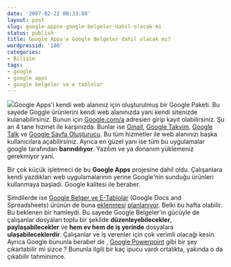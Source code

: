 ```yaml
---
date: '2007-02-22 00:33:08'
layout: post
slug: google-appse-google-belgeler-dahil-olacak-mi
status: publish
title: Google Apps'e Google Belgeler dahil olacak mı?
wordpressid: '180'
categories:
- Bilişim
tags:
- google
- google apps
- google belgeler ve e tablolar
---
```


![](http://blog.arsln.org/image/googleapps.jpg)Google Apps'i kendi web alanınız için oluşturulmuş bir Google Paketi. Bu sayede Goggle ürünlerini kendi web alanınızda yani kendi sitenizde kulanabilirsiniz. Bunun için [Google.com/a](http://www.google.com/a/?hl=tr) adresien girip kayıt olabilirsiniz. Şu an 4 tane hizmet ile karşınızda. Bunlar ise [Gmail](http://mail.google.com), [Google Takvim](http://www.google.com/calendar), [Google Talk](http://www.google.com/talk/) ve [Google Sayfa Oluşturucu](http://pages.google.com/). Bu tüm hizmetler ile web alanınızı başka kullanıcılara açabilirsiniz. Ayrıca en güzel yanı ise tüm bu uygulamalar google tarafından **barındılıyor**. Yazılım ve ya donanım yüklemeniz gerekmiyor yani.

Bir çok küçük işletmeci de bu **Google Apps** projesine dahil oldu. Çalışanlara kendi yazdıkları web uygulamalarının yerine Google'nin sunduğu ürünleri kullanmaya başladı. Google kalitesi ile beraber.

Şimdilerde ise [Google Belger ve E-Tablolar](http://blog.arsln.org/google-docs-artik-turkce-google-belgeler-ve-e-tablolar/) (Google Docs and Spreadsheets) ürünün de buna [eklenmesi](http://googlesystem.blogspot.com/2007/02/google-apps-for-your-domain-ready-for.html) [planlanıyor](http://smallbusiness.itworld.com/4397/070219googleapps/page_1.html). Belki bu hafta olabilir. Bu beklenen bir hamleydi. Bu sayede Google Belgeler'in gücüyle de çalışanlar dosyaları toplu bir şekilde **düzenleyebilecekler**, **paylaşabilecekler** ve **hem ev hem de iş yerinde** dosyalara **ulaşabileceklerdir**. Çalışanlar ve iş verenler için çok verimli olacağı kesin. Ayrıca Google bununla beraber de , [Google Powerpoint](http://googlesystem.blogspot.com/2007/02/google-presently.html) gibi bir şey çıkartabilir mi sizce ? Bununla ilgili bir kaç ipucu vardı ortalıkta, yakında o da çıkabilir tahminimce.




